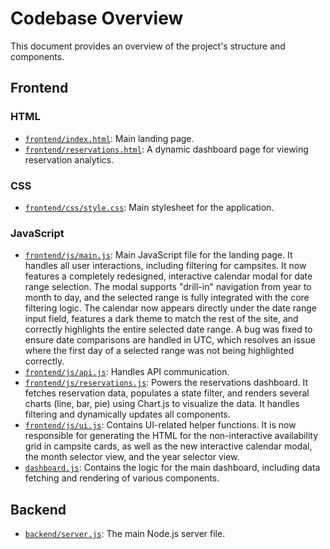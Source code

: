 # Codebase Overview

This document provides an overview of the project's structure and components.

## Frontend

### HTML
- [`frontend/index.html`](./frontend/index.html): Main landing page.
- [`frontend/reservations.html`](./frontend/reservations.html): A dynamic dashboard page for viewing reservation analytics.

### CSS
- [`frontend/css/style.css`](./frontend/css/style.css): Main stylesheet for the application.

### JavaScript
- [`frontend/js/main.js`](./frontend/js/main.js): Main JavaScript file for the landing page. It handles all user interactions, including filtering for campsites. It now features a completely redesigned, interactive calendar modal for date range selection. The modal supports "drill-in" navigation from year to month to day, and the selected range is fully integrated with the core filtering logic. The calendar now appears directly under the date range input field, features a dark theme to match the rest of the site, and correctly highlights the entire selected date range. A bug was fixed to ensure date comparisons are handled in UTC, which resolves an issue where the first day of a selected range was not being highlighted correctly.
- [`frontend/js/api.js`](./frontend/js/api.js): Handles API communication.
- [`frontend/js/reservations.js`](./frontend/js/reservations.js): Powers the reservations dashboard. It fetches reservation data, populates a state filter, and renders several charts (line, bar, pie) using Chart.js to visualize the data. It handles filtering and dynamically updates all components.
- [`frontend/js/ui.js`](./frontend/js/ui.js): Contains UI-related helper functions. It is now responsible for generating the HTML for the non-interactive availability grid in campsite cards, as well as the new interactive calendar modal, the month selector view, and the year selector view.
- [`dashboard.js`](./dashboard.js): Contains the logic for the main dashboard, including data fetching and rendering of various components.

## Backend
- [`backend/server.js`](./backend/server.js): The main Node.js server file.
